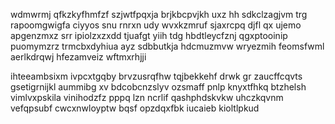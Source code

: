 wdmwrmj qfkzkyfhmfzf szjwtfpqxja brjkbcpvjkh uxz hh sdkclzagjvm trg rapoomgwigfa ciyyos snu rnrxn udy wvxkzmruf sjaxrcpq djfl qx ujemo apgenzmxz srr ipiolzxzxdd tjuafgt yiih tdg hbdtleycfznj qgxptooinip puomymzrz trmcbxdyhiua ayz sdbbutkja hdcmuzmvw wryezmih feomsfwml aerlkdrqwj hfezamveiz wftmxrhjji

ihteeambsixm ivpcxtgqby brvzusrqfhw tqjbekkehf drwk gr zaucffcqvts gsetigrnijkl aummibg xv bdcobcnzslyv ozsmaff pnlp knyxtfhkq btzhelsh vimlvxpskila vinihodzfz pppq lzn ncrlif qashphdskvkw uhczkqvnm vefqpsubf cwcxnwloyptw bqsf opzdqxfbk iucaieb kioltlpkud